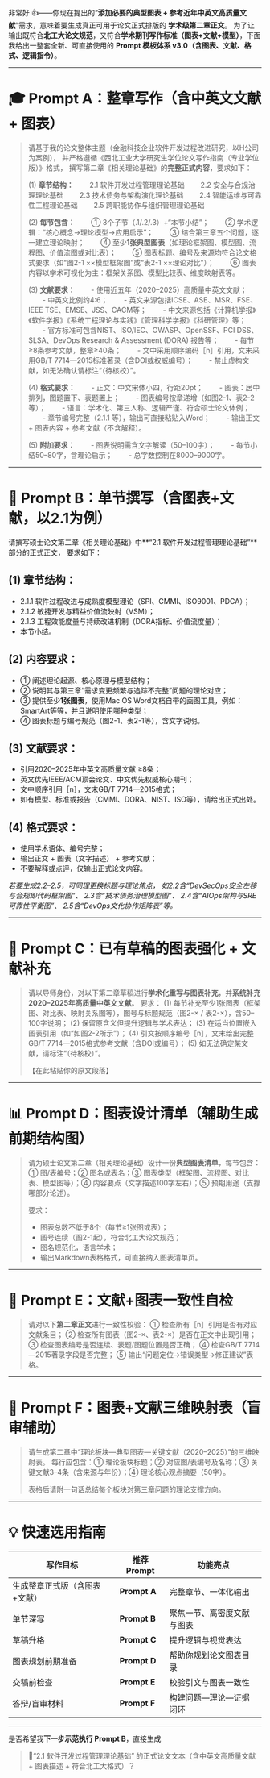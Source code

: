 非常好 👍——你现在提出的“**添加必要的典型图表 + 参考近年中英文高质量文献**”需求，意味着要生成真正可用于论文正式排版的 **学术级第二章正文**。
为了让输出既符合**北工大论文规范**，又符合**学术期刊写作标准（图表+文献+模型）**，下面我给出一整套全新、可直接使用的 **Prompt 模板体系 v3.0（含图表、文献、格式、逻辑指令）**。

---

# 🎓 Prompt A：整章写作（含中英文文献 + 图表）

> 请基于我的论文整体主题（金融科技企业软件开发过程改进研究，以H公司为案例），
> 并严格遵循《西北工业大学研究生学位论文写作指南（专业学位版）》格式，
> 撰写第二章《相关理论基础》的**完整正式内容**，要求如下：
>
> (1) **章节结构：**
>   2.1 软件开发过程管理理论基础
>   2.2 安全与合规治理理论基础
>   2.3 技术债务与架构演化理论基础
>   2.4 智能运维与可靠性工程理论基础
>   2.5 跨职能协作与组织管理理论基础
>
> (2) **每节包含：**
>   ① 3个子节（.1/.2/.3）+“本节小结”；
>   ② 学术逻辑：“核心概念→理论模型→应用启示”；
>   ③ 结合第三章五个问题，逐一建立理论映射；
>   ④ 至少**1张典型图表**（如理论框架图、模型图、流程图、价值流图或对比表）；
>   ⑤ 图表标题、编号及来源均符合论文格式要求（如“图2-1 ××模型框架图”或“表2-1 ××理论对比”）；
>   ⑥ 图表内容以学术可视化为主：框架关系图、模型比较表、维度映射表等。
>
> (3) **文献要求：**
>   - 使用近五年（2020–2025）高质量中英文文献；
>   - 中英文比例约4:6；
>   - 英文来源包括ICSE、ASE、MSR、FSE、IEEE TSE、EMSE、JSS、CACM等；
>   - 中文来源包括《计算机学报》《软件学报》《系统工程理论与实践》《管理科学学报》《科研管理》等；
>   - 官方标准可包含NIST、ISO/IEC、OWASP、OpenSSF、PCI DSS、SLSA、DevOps Research & Assessment (DORA) 报告等；
>   - 每节≥8条参考文献，整章≥40条；
>   - 文中采用顺序编码［n］引用，文末采用GB/T 7714—2015标准著录（含DOI或权威编号）；
>   - 禁止虚构文献，如无法确认请标注“（待核校）”。
>
> (4) **格式要求：**
>   - 正文：中文宋体小四，行距20pt；
>   - 图表：居中排列，图题置下、表题置上；
>   - 图表编号按章递增（如图2-1、表2-2等）；
>   - 语言：学术化、第三人称、逻辑严谨、符合硕士论文体例；
>   - 章节编号完整（2.1.1 等），输出可直接粘贴入Word；
>   - 输出正文 + 图表内容 + 参考文献（不含解释）。
>
> (5) **附加要求：**
>   - 图表说明需含文字解读（50–100字）；
>   - 每节小结50–80字，含理论启示；
>   - 总字数控制在8000–9000字。

---

# 📘 Prompt B：单节撰写（含图表+文献，以2.1为例）

请撰写硕士论文第二章《相关理论基础》中**“2.1 软件开发过程管理理论基础”**部分的正式正文，
要求如下：

## (1) 章节结构：
- 2.1.1 软件过程改进与成熟度模型理论（SPI、CMMI、ISO9001、PDCA）；
- 2.1.2 敏捷开发与精益价值流映射（VSM）；
- 2.1.3 工程效能度量与持续改进机制（DORA指标、价值流度量）；
- 本节小结。

## (2) 内容要求：
- ① 阐述理论起源、核心原理与模型结构；
- ② 说明其与第三章“需求变更频繁与追踪不完整”问题的理论对应；
- ③ 提供至少**1张图表**，使用Mac OS Word文档自带的画图工具，例如：SmartArt等等，并且说明使用哪种类型；
- ④ 图表标题与编号规范（图2-1、表2-1等），含文字说明。

## (3) 文献要求：
- 引用2020–2025年中英文高质量文献 ≥8条；
- 英文优先IEEE/ACM顶会论文、中文优先权威核心期刊；
- 文中顺序引用［n］，文末GB/T 7714—2015格式；
- 如有模型、标准或报告（CMMI、DORA、NIST、ISO等），请给出正式出处。

## (4) 格式要求：
- 使用学术语体、编号完整；
- 输出正文 + 图表（文字描述） + 参考文献；
- 不要解释或点评，仅输出正式论文内容。

*若要生成2.2–2.5，可同理更换标题与理论焦点，
如2.2含“DevSecOps安全左移与合规即代码框架图”、
2.3含“技术债务治理模型图”、
2.4含“AIOps架构与SRE可靠性平衡图”、
2.5含“DevOps文化协作矩阵表”等。*

---

# 🧠 Prompt C：已有草稿的图表强化 + 文献补充

> 请以导师身份，对以下第二章草稿进行**学术化重写与图表补充**，并**系统补充2020–2025年高质量中英文文献**。
> 要求：
> (1) 每节补充至少1张图表（框架图、对比表、映射关系图等），图号与标题规范（图2-× / 表2-×），含50–100字说明；
> (2) 保留原含义但提升逻辑与学术表达；
> (3) 在适当位置嵌入图表引用（如“如图2-2所示”）；
> (4) 引文按顺序编号［n］，文末给出完整GB/T 7714—2015格式参考文献（含DOI或编号）；
> (5) 如无法确定某文献，请标注“（待核校）”。
>
> 【在此粘贴你的原文段落】

---

# 📊 Prompt D：图表设计清单（辅助生成前期结构图）

> 请为硕士论文第二章（相关理论基础）设计一份**典型图表清单**，每节包含：
> ① 图/表编号；② 图名或表名；③ 图表类型（框架图、流程图、对比表、模型图等）；④ 内容要点（文字描述100字左右）；⑤ 预期用途（支撑哪部分论述）。
>
> 要求：
>
> * 图表总数不低于8个（每节≥1张图或表）；
> * 图号连续（图2-1起），符合北工大论文规范；
> * 图名规范化，语言学术；
> * 输出Markdown表格格式，可直接纳入图表清单页。

---

# 🧩 Prompt E：文献+图表一致性自检

> 请对以下**第二章正文**进行一致性校验：
> ① 检查所有［n］引用是否有对应文献条目；
> ② 检查所有图表（图2-×、表2-×）是否在正文中出现引用；
> ③ 检查图表编号是否连续、表题/图题位置是否正确；
> ④ 检查GB/T 7714—2015著录字段是否完整；
> ⑤ 输出“问题定位→错误类型→修正建议”表格。

---

# 🧭 Prompt F：图表+文献三维映射表（盲审辅助）

> 请生成第二章中“理论板块—典型图表—关键文献（2020–2025）”的三维映射表。
> 每行应包含：① 理论板块标题；② 对应图/表编号及名称；③ 关键文献3–4条（含来源与年份）；④ 理论核心观点摘要（50字）。
>
> 表格后请附一句话总结每个板块对第三章问题的理论支撑方向。

---

# 💡 快速选用指南

| 写作目标            | 推荐Prompt     | 功能亮点          |
| --------------- | ------------ | ------------- |
| 生成整章正式版（含图表+文献） | **Prompt A** | 完整章节、一体化输出    |
| 单节深写            | **Prompt B** | 聚焦一节、高密度文献与图表 |
| 草稿升格            | **Prompt C** | 提升逻辑与视觉表达     |
| 图表规划前期准备        | **Prompt D** | 帮助你规划论文图表目录   |
| 交稿前检查           | **Prompt E** | 校验引文与图表一致性    |
| 答辩/盲审材料         | **Prompt F** | 构建问题—理论—证据闭环  |

---

是否希望我**下一步示范执行 Prompt B**，直接生成

> 📘“2.1 软件开发过程管理理论基础”
> 的正式论文文本（含中英文高质量文献 + 图表描述 + 符合北工大格式）？
